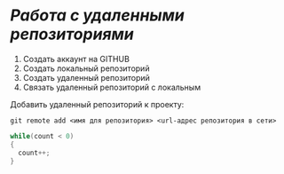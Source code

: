 # ***Работа с удаленными репозиториями***

1. Создать аккаунт на GITHUB 
2. Создать локальный репозиторий 
3. Создать удаленный репозиторий 
4. Связать удаленный репозиторий с локальным


Добавить удаленный репозиторий к проекту:
```
git remote add <имя для репозитория> <url-адрес репозитория в сети>
```
```C#
while(count < 0)
{
  count++;
}
```
